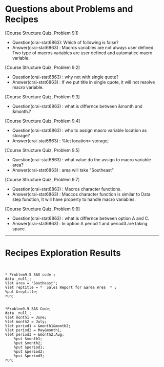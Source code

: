 
# Questions about Problems and Recipes



[Course Structure Quiz, Problem 9.1]

* Question(crai-stat6863): Which of following is false?
* Answer(crai-stat6863) : Macros variables are not always user defined. Two type of macros variables are user defined and
automatice macro variable.


[Course Structure Quiz, Problem 9.2]
* Question(crai-stat6863) : why not with single quote?
* Answer(crai-stat6863) : If we put title in single quote, it will not resolve macro variable.

[Course Structure Quiz, Problem 9.3]
* Question(crai-stat6863) : what is differnce between &month and &month.?

[Course Structure Quiz, Problem 9.4]
* Question(crai-stat6863) : who to assign macro variable location as storage?
* Answer(crai-stat6863) : %let location= storage;

[Course Structure Quiz, Problem 9.5]
* Question(crai-stat6863) : what value do the assign to macro variable area?
* Answer(crai-stat6863) : area will take "Southeast"

[Course Structure Quiz, Problem 9.7]
* Question(crai-stat6863) : Macros character functions.
* Answer(crai-stat6863) : Maccos character function is similar to Data step function, It will have property to handle 
macro variables.

[Course Structure Quiz, Problem 9.9]
* Question(crai-stat6863) : what is differnce between option A and C.
* Answer(crai-stat6863) : In option A period 1 and period3 are taking space.



***



# Recipes Exploration Results



```


* Problem9.5 SAS code ;
data _null_;
%let area = "Southeast"; 
%let reptitle = *  Sales Report for &area Area  * ; 
%put &reptitle;
run;


*Problem9.9 SAS Code;
data _null_;
%let month1 = June;
%let month2 = July;
%let period1 = &month1&month2;
%let period2 = May&month1;
%let period3 = &month2.Aug; 
	%put &month1;
	%put &month2;
	%put &period1;
	%put &period2;
	%put &period3;
run;



```
